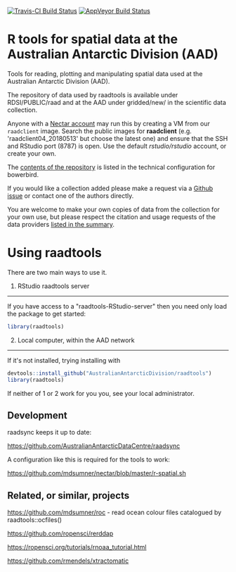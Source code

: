
<!-- README.md is generated from README.Rmd. Please edit that file -->
[![Travis-CI Build Status](https://travis-ci.org/AustralianAntarcticDivision/raadtools.svg?branch=master)](https://travis-ci.org/AustralianAntarcticDivision/raadtools) [![AppVeyor Build Status](https://ci.appveyor.com/api/projects/status/github/AustralianAntarcticDivision/raadtools?branch=master&svg=true)](https://ci.appveyor.com/project/AustralianAntarcticDivision/raadtools)

R tools for spatial data at the Australian Antarctic Division (AAD)
===================================================================

Tools for reading, plotting and manipulating spatial data used at the Australian Antarctic Division (AAD).

The repository of data used by raadtools is available under RDSI/PUBLIC/raad and at the AAD under gridded/new/ in the scientific data collection.

Anyone with a [Nectar account](https://dashboard.rc.nectar.org.au) may run this by creating a VM from our `raadclient` image. Search the public images for **raadclient** (e.g. 'raadclient04\_20180513' but choose the latest one) and ensure that the SSH and RStudio port (8787) is open. Use the default *rstudio/rstudio* account, or create your own.

The [contents of the repository](https://github.com/AustralianAntarcticDivision/blueant#data-source-summary) is listed in the technical configuration for bowerbird.

If you would like a collection added please make a request via a [Github issue](https://github.com/AustralianAntarcticDivision/bowerbird/issues/new) or contact one of the authors directly.

You are welcome to make your own copies of data from the collection for your own use, but please respect the citation and usage requests of the data providers [listed in the summary](https://github.com/AustralianAntarcticDivision/blueant#data-source-summary).

Using raadtools
===============

There are two main ways to use it.

1. RStudio raadtools server
---------------------------

If you have access to a "raadtools-RStudio-server" then you need only load the package to get started:

``` r
library(raadtools)
```

2. Local computer, within the AAD network
-----------------------------------------

If it's not installed, trying installing with

``` r
devtools::install_github("AustralianAntarcticDivision/raadtools")
library(raadtools)
```

If neither of 1 or 2 work for you you, see your local administrator.

Development
-----------

raadsync keeps it up to date:

<https://github.com/AustralianAntarcticDataCentre/raadsync>

A configuration like this is required for the tools to work:

<https://github.com/mdsumner/nectar/blob/master/r-spatial.sh>

Related, or similar, projects
-----------------------------

<https://github.com/mdsumner/roc> - read ocean colour files catalogued by raadtools::ocfiles()

<https://github.com/ropensci/rerddap>

<https://ropensci.org/tutorials/rnoaa_tutorial.html>

<https://github.com/rmendels/xtractomatic>

